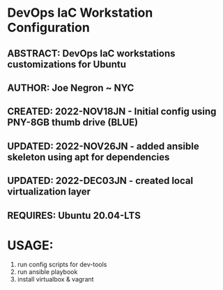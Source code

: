 # DevOps IaC Workstation Configuration 
## ABSTRACT: DevOps IaC workstations customizations for Ubuntu 
##   AUTHOR: Joe Negron ~ NYC
##  CREATED: 2022-NOV18JN - Initial config using PNY-8GB thumb drive (BLUE)
##  UPDATED: 2022-NOV26JN - added ansible skeleton  using apt for dependencies
##  UPDATED: 2022-DEC03JN - created local virtualization layer
## REQUIRES: Ubuntu 20.04-LTS
# USAGE:
1. run config scripts for dev-tools
2. run ansible playbook
3. install virtualbox & vagrant 
 